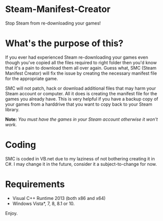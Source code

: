 # Steam-Manifest-Creator
Stop Steam from re-downloading your games!

# What's the purpose of this?
If you ever had experienced Steam re-downloading your games even though you've copied all the files required to right folder then you'd know that it's
a pain to download them all over again. Guess what, SMC (Steam Manifest Creator) will fix the issue by creating the necessary manifest file for the appropriate game.

SMC will not patch, hack or download additional files that may harm your Steam account or computer. All it does is creating the manifest file for the games you already have.
This is very helpful if you have a backup copy of your games from a harddrive that you want to copy back to your Steam library.

<b>Note:</b> <i>You must have the games in your Steam account otherwise it won't work.</i>
# Coding
SMC is coded in VB.net due to my laziness of not bothering creating it in C#. I may change it in the future, consider it a subject-to-change for now.

# Requirements
* Visual C++ Runtime 2013 (both x86 and x64)
* Windows Vista*, 7, 8, 8.1 or 10.

Enjoy.
